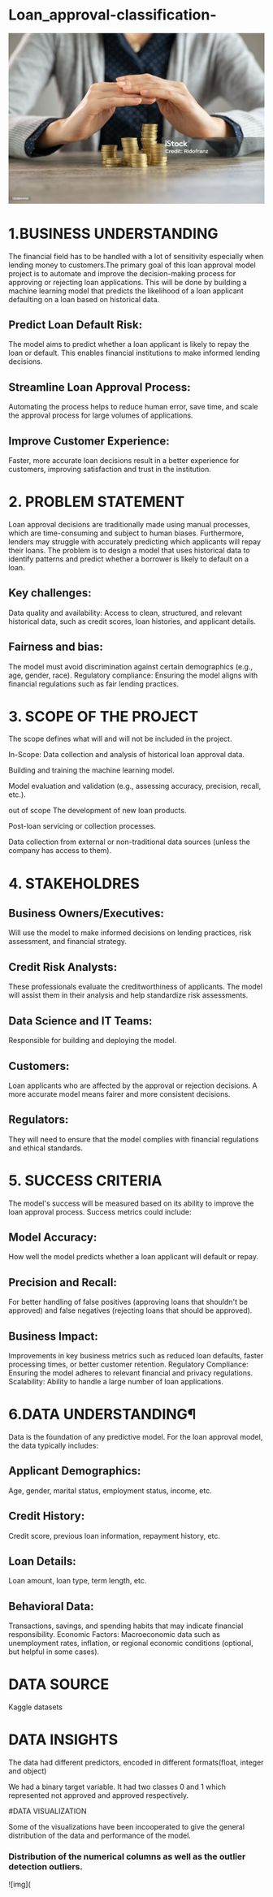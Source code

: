 # Loan_approval-classification-
![IMG](https://github.com/mwangikelvin201/Loan_approval-classification-/blob/3bd47a2ebbbc198b08085f4bc986bb54c1b22024/istockphoto-1308841055-1024x1024.jpg)
# 1.BUSINESS UNDERSTANDING
The financial field has to be handled with a lot of sensitivity especially when lending money to customers.The primary goal of this loan approval model project is to automate and improve the decision-making process for approving or rejecting loan applications. This will be done by building a machine learning model that predicts the likelihood of a loan applicant defaulting on a loan based on historical data.

## Predict Loan Default Risk:
The model aims to predict whether a loan applicant is likely to repay the loan or default. This enables financial institutions to make informed lending decisions.

## Streamline Loan Approval Process:
Automating the process helps to reduce human error, save time, and scale the approval process for large volumes of applications.

## Improve Customer Experience:
Faster, more accurate loan decisions result in a better experience for customers, improving satisfaction and trust in the institution.

# 2. PROBLEM STATEMENT
Loan approval decisions are traditionally made using manual processes, which are time-consuming and subject to human biases. Furthermore, lenders may struggle with accurately predicting which applicants will repay their loans. The problem is to design a model that uses historical data to identify patterns and predict whether a borrower is likely to default on a loan.

## Key challenges:
Data quality and availability:
Access to clean, structured, and relevant historical data, such as credit scores, loan histories, and applicant details.

## Fairness and bias:
The model must avoid discrimination against certain demographics (e.g., age, gender, race). Regulatory compliance: Ensuring the model aligns with financial regulations such as fair lending practices.
#  3. SCOPE OF THE PROJECT
The scope defines what will and will not be included in the project.

In-Scope:
Data collection and analysis of historical loan approval data.

Building and training the machine learning model.

Model evaluation and validation (e.g., assessing accuracy, precision, recall, etc.).

out of scope
The development of new loan products.

Post-loan servicing or collection processes.

Data collection from external or non-traditional data sources (unless the company has access to them).

# 4. STAKEHOLDRES
## Business Owners/Executives:
Will use the model to make informed decisions on lending practices, risk assessment, and financial strategy.

## Credit Risk Analysts:
These professionals evaluate the creditworthiness of applicants. The model will assist them in their analysis and help standardize risk assessments.

## Data Science and IT Teams:
Responsible for building and deploying the model.

## Customers:
Loan applicants who are affected by the approval or rejection decisions. A more accurate model means fairer and more consistent decisions.

## Regulators:
They will need to ensure that the model complies with financial regulations and ethical standards.

# 5. SUCCESS CRITERIA

The model's success will be measured based on its ability to improve the loan approval process. Success metrics could include:

## Model Accuracy:
How well the model predicts whether a loan applicant will default or repay.

## Precision and Recall:
For better handling of false positives (approving loans that shouldn't be approved) and false negatives (rejecting loans that should be approved).

## Business Impact:
Improvements in key business metrics such as reduced loan defaults, faster processing times, or better customer retention. Regulatory Compliance: Ensuring the model adheres to relevant financial and privacy regulations. Scalability: Ability to handle a large number of loan applications.

# 6.DATA UNDERSTANDING¶

Data is the foundation of any predictive model. For the loan approval model, the data typically includes:

## Applicant Demographics:
Age, gender, marital status, employment status, income, etc.

## Credit History:
Credit score, previous loan information, repayment history, etc.

## Loan Details:
Loan amount, loan type, term length, etc.

## Behavioral Data:
Transactions, savings, and spending habits that may indicate financial responsibility. Economic Factors: Macroeconomic data such as unemployment rates, inflation, or regional economic conditions (optional, but helpful in some cases).

# DATA SOURCE
Kaggle datasets

# DATA INSIGHTS

The data had different predictors, encoded in different formats(float, integer and object)

We had a binary target variable. It had two classes 0 and 1 which represented not approved and approved respectively. 

#DATA VISUALIZATION

Some of the visualizations have been incooperated to give the general distribution of the data and performance of the model.

### Distribution of the numerical columns  as well as the outlier detection outliers.

![img](


